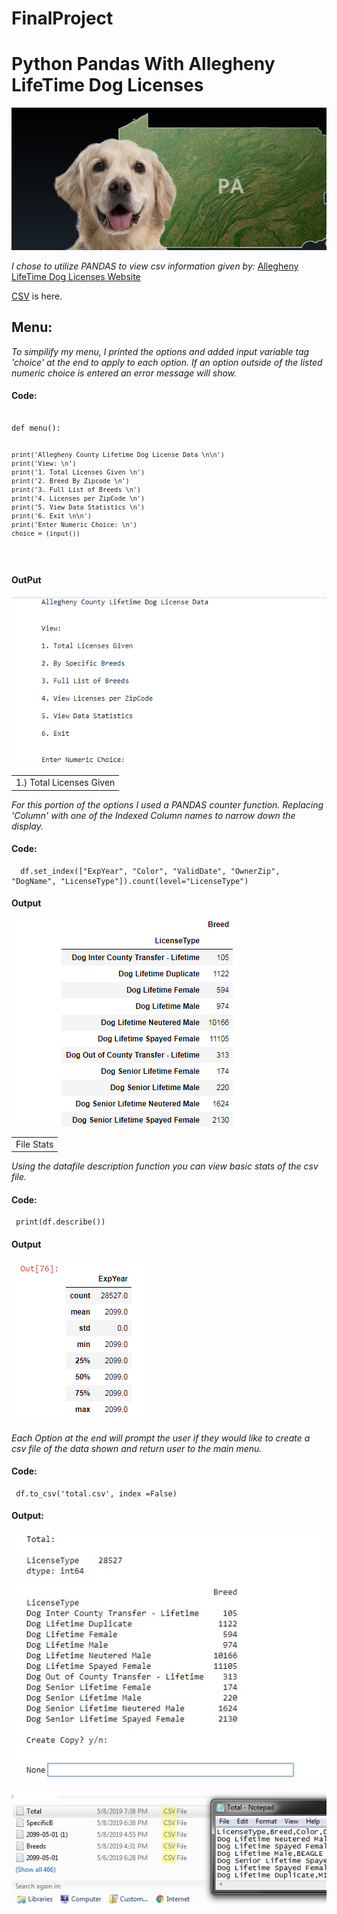 # FinalProject
<h1> Python Pandas With Allegheny LifeTime Dog Licenses </H1>

![python documentation](PA_DOGS.jpg "DOG docs")


<em>I chose to utilize PANDAS to view csv information given by: </em> 
[Allegheny LifeTime Dog Licenses Website](https://data.wprdc.org/dataset/allegheny-county-dog-licenses/resource/f8ab32f7-44c7-43ca-98bf-c1b444724598)
    
    

[CSV](https://data.wprdc.org/dataset/ad5bd3d6-1b53-4ed0-8cd9-157a985bd0bd/resource/f8ab32f7-44c7-43ca-98bf-c1b444724598/download/2099-05-01.csv) is here.

<h2>Menu: </h2>

  
</table>

<em> To simpilify my menu, I printed the options and added input variable tag 'choice' at the end to apply to each option. If an option outside of the listed numeric choice is entered an error message will show. </em>

<h4> Code: </h4>
<pre><code>
def menu():
    
    print('Allegheny County Lifetime Dog License Data \n\n')
    print('View: \n')
    print('1. Total Licenses Given \n')
    print('2. Breed By Zipcode \n')
    print('3. Full List of Breeds \n')
    print('4. Licenses per ZipCode \n')
    print('5. View Data Statistics \n')
    print('6. Exit \n\n')
    print('Enter Numeric Choice: \n')
    choice = (input())
</pre></code>

<H4> OutPut </H4>

![python documentation](menu.png "menu docs")

<table>
    <tr>
        <td>1.) Total Licenses Given</td>
    </tr>
  
</table>
<em>For this portion of the options I used a PANDAS counter function. Replacing 'Column' with one of the Indexed Column names to narrow down the display.</em>

<h4> Code: </h4>

<pre><code>  df.set_index(["ExpYear", "Color", "ValidDate", "OwnerZip", "DogName", "LicenseType"]).count(level="LicenseType")  </pre></code>

<h4> Output </h4>

![python documentation](Total.png "Total docs")

<table>
    <tr>
        <td>File Stats</td>
    </tr>
  
</table>

<em> Using the datafile description function you can view basic stats of the csv file. </em>

<h4> Code: </h4>

<pre><code> print(df.describe()) </pre></code>

<h4> Output </h4>

![python documentation](stats.png "stats docs")

<em> Each Option at the end will prompt the user if they would like to create a csv file of the data shown and return user to the main menu. </em>

<h4> Code: </h4>

<pre><code> df.to_csv('total.csv', index =False) </pre></code>

<h4> Output: </h4>

![python documentation](save.jpg "save1 docs")

![python documentation](savetotal.jpg "save2 docs")
